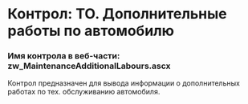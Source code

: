 ﻿---
description: 2.4.9.1
---
# Контрол: ТО. Дополнительные работы по автомобилю
### Имя контрола в веб-части: zw_MaintenanceAdditionalLabours.ascx
Контрол предназначен для вывода информации о дополнительных работах по тех. обслуживанию автомобиля.
